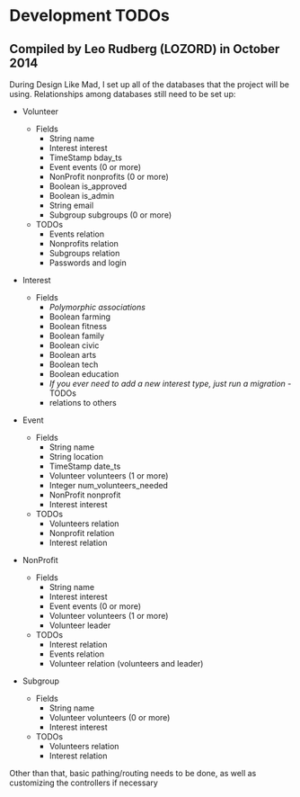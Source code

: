 # Development TODOs
## Compiled by Leo Rudberg (LOZORD) in October 2014

During Design Like Mad, I set up all of the databases that the project will be using.
Relationships among databases still need to be set up:
* Volunteer
  - Fields
    * String name
    * Interest interest
    * TimeStamp bday_ts
    * Event events (0 or more)
    * NonProfit nonprofits (0 or more)
    * Boolean is_approved
    * Boolean is_admin
    * String email
    * Subgroup subgroups (0 or more)
  - TODOs
    * Events relation
    * Nonprofits relation
    * Subgroups relation
    * Passwords and login

* Interest
  - Fields
    * _Polymorphic associations_
    * Boolean farming
    * Boolean fitness
    * Boolean family
    * Boolean civic
    * Boolean arts
    * Boolean tech
    * Boolean education
    * _If you ever need to add a new interest type, just run a migration_
  -TODOs
    * relations to others

* Event
  - Fields
    * String name
    * String location
    * TimeStamp date_ts
    * Volunteer volunteers (1 or more)
    * Integer num_volunteers_needed
    * NonProfit nonprofit
    * Interest interest
  - TODOs
    * Volunteers relation
    * Nonprofit relation
    * Interest relation

* NonProfit
  - Fields
    * String name
    * Interest interest
    * Event events (0 or more)
    * Volunteer volunteers (1 or more)
    * Volunteer leader
  - TODOs
    * Interest relation
    * Events relation
    * Volunteer relation (volunteers and leader)

* Subgroup
  - Fields
    * String name
    * Volunteer volunteers (0 or more)
    * Interest interest
  - TODOs
    * Volunteers relation
    * Interest relation

Other than that, basic pathing/routing needs to be done, as well as customizing the controllers if necessary

